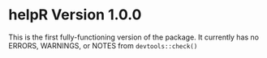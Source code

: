 # helpR Version 1.0.0

This is the first fully-functioning version of the package. It currently has no ERRORS, WARNINGS, or NOTES from `devtools::check()`
